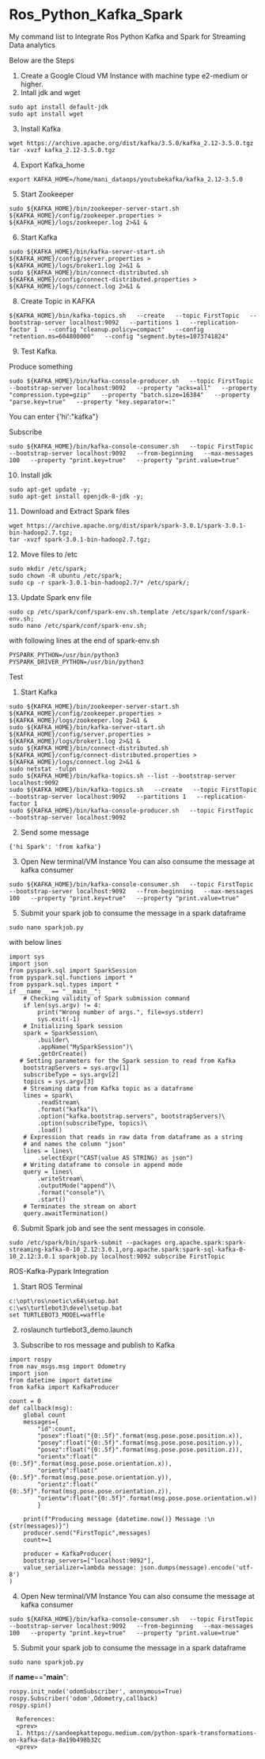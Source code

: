 # Ros_Python_Kafka_Spark

My command list to Integrate Ros Python Kafka and Spark for Streaming Data analytics

Below are the Steps

1. Create a Google Cloud VM Instance with machine type e2-medium or higher.
2. Intall jdk and wget
```
sudo apt install default-jdk
sudo apt install wget
```

3. Install Kafka
```
wget https://archive.apache.org/dist/kafka/3.5.0/kafka_2.12-3.5.0.tgz
tar -xvzf kafka_2.12-3.5.0.tgz
```
4. Export Kafka_home
```
export KAFKA_HOME=/home/mani_dataops/youtubekafka/kafka_2.12-3.5.0
```
5. Start Zookeeper
```
sudo ${KAFKA_HOME}/bin/zookeeper-server-start.sh ${KAFKA_HOME}/config/zookeeper.properties > ${KAFKA_HOME}/logs/zookeeper.log 2>&1 &
```
6. Start Kafka
```
sudo ${KAFKA_HOME}/bin/kafka-server-start.sh ${KAFKA_HOME}/config/server.properties > ${KAFKA_HOME}/logs/broker1.log 2>&1 &
sudo ${KAFKA_HOME}/bin/connect-distributed.sh ${KAFKA_HOME}/config/connect-distributed.properties > ${KAFKA_HOME}/logs/connect.log 2>&1 &
```
8. Create Topic in KAFKA
```
${KAFKA_HOME}/bin/kafka-topics.sh   --create   --topic FirstTopic   --bootstrap-server localhost:9092   --partitions 1   --replication-factor 1   --config "cleanup.policy=compact"   --config "retention.ms=604800000"   --config "segment.bytes=1073741824"
```
9. Test Kafka.
    
Produce something
```
sudo ${KAFKA_HOME}/bin/kafka-console-producer.sh   --topic FirstTopic   --bootstrap-server localhost:9092   --property "acks=all"   --property "compression.type=gzip"   --property "batch.size=16384"   --property "parse.key=true"   --property "key.separator=:"
```
You can enter {'hi':"kafka"}

Subscribe
```
sudo ${KAFKA_HOME}/bin/kafka-console-consumer.sh   --topic FirstTopic   --bootstrap-server localhost:9092   --from-beginning   --max-messages 100   --property "print.key=true"   --property "print.value=true"
```
10. Install jdk
```
sudo apt-get update -y;
sudo apt-get install openjdk-8-jdk -y;
```

11. Download and Extract Spark files
```
wget https://archive.apache.org/dist/spark/spark-3.0.1/spark-3.0.1-bin-hadoop2.7.tgz;
tar -xvzf spark-3.0.1-bin-hadoop2.7.tgz;
```

12. Move files to /etc
```
sudo mkdir /etc/spark;
sudo chown -R ubuntu /etc/spark;
sudo cp -r spark-3.0.1-bin-hadoop2.7/* /etc/spark/;
```
 
13. Update Spark env file
```
sudo cp /etc/spark/conf/spark-env.sh.template /etc/spark/conf/spark-env.sh;
sudo nano /etc/spark/conf/spark-env.sh;
```

with following lines at the end of spark-env.sh
```
PYSPARK_PYTHON=/usr/bin/python3
PYSPARK_DRIVER_PYTHON=/usr/bin/python3
```

Test
1. Start Kafka
```
sudo ${KAFKA_HOME}/bin/zookeeper-server-start.sh ${KAFKA_HOME}/config/zookeeper.properties > ${KAFKA_HOME}/logs/zookeeper.log 2>&1 &
sudo ${KAFKA_HOME}/bin/kafka-server-start.sh ${KAFKA_HOME}/config/server.properties > ${KAFKA_HOME}/logs/broker1.log 2>&1 &
sudo ${KAFKA_HOME}/bin/connect-distributed.sh ${KAFKA_HOME}/config/connect-distributed.properties > ${KAFKA_HOME}/logs/connect.log 2>&1 &
sudo netstat -tulpn
sudo ${KAFKA_HOME}/bin/kafka-topics.sh --list --bootstrap-server localhost:9092
sudo ${KAFKA_HOME}/bin/kafka-topics.sh   --create   --topic FirstTopic   --bootstrap-server localhost:9092   --partitions 1   --replication-factor 1
sudo ${KAFKA_HOME}/bin/kafka-console-producer.sh   --topic FirstTopic   --bootstrap-server localhost:9092
```

2. Send some message
```
{'hi Spark': 'from kafka'}
```

3. Open New terminal/VM Instance
   You can also consume the message at kafka consumer
```
sudo ${KAFKA_HOME}/bin/kafka-console-consumer.sh   --topic FirstTopic   --bootstrap-server localhost:9092   --from-beginning   --max-messages 100   --property "print.key=true"   --property "print.value=true"
```
5. Submit your spark job to consume the message in a spark dataframe
```
sudo nano sparkjob.py
```

with below lines
```
import sys
import json
from pyspark.sql import SparkSession
from pyspark.sql.functions import *
from pyspark.sql.types import *
if __name__ == "__main__":
    # Checking validity of Spark submission command
    if len(sys.argv) != 4:
        print("Wrong number of args.", file=sys.stderr)
        sys.exit(-1)
    # Initializing Spark session
    spark = SparkSession\
        .builder\
        .appName("MySparkSession")\
        .getOrCreate()
   # Setting parameters for the Spark session to read from Kafka
    bootstrapServers = sys.argv[1]
    subscribeType = sys.argv[2]
    topics = sys.argv[3]
    # Streaming data from Kafka topic as a dataframe
    lines = spark\
        .readStream\
        .format("kafka")\
        .option("kafka.bootstrap.servers", bootstrapServers)\
        .option(subscribeType, topics)\
        .load()
    # Expression that reads in raw data from dataframe as a string
    # and names the column "json"
    lines = lines\
        .selectExpr("CAST(value AS STRING) as json")
    # Writing dataframe to console in append mode
    query = lines\
        .writeStream\
        .outputMode("append")\
        .format("console")\
        .start()
    # Terminates the stream on abort
    query.awaitTermination()
```
 6. Submit Spark job and see the sent messages in console.
 ```
sudo /etc/spark/bin/spark-submit --packages org.apache.spark:spark-streaming-kafka-0-10_2.12:3.0.1,org.apache.spark:spark-sql-kafka-0-10_2.12:3.0.1 sparkjob.py localhost:9092 subscribe FirstTopic
```

ROS-Kafka-Pypark Integration

1. Start ROS Terminal
```
c:\opt\ros\noetic\x64\setup.bat
c:\ws\turtlebot3\devel\setup.bat
set TURTLEBOT3_MODEL=waffle
```
2. roslaunch turtlebot3_demo.launch

3. Subscribe to ros message and publish to Kafka
```
import rospy
from nav_msgs.msg import Odometry
import json
from datetime import datetime
from kafka import KafkaProducer

count = 0
def callback(msg):
    global count
    messages={
        "id":count,
        "posex":float("{0:.5f}".format(msg.pose.pose.position.x)),
        "posey":float("{0:.5f}".format(msg.pose.pose.position.y)),
        "posez":float("{0:.5f}".format(msg.pose.pose.position.z)),
        "orientx":float("{0:.5f}".format(msg.pose.pose.orientation.x)),
        "orienty":float("{0:.5f}".format(msg.pose.pose.orientation.y)),
        "orientz":float("{0:.5f}".format(msg.pose.pose.orientation.z)),
        "orientw":float("{0:.5f}".format(msg.pose.pose.orientation.w))
        }

    print(f"Producing message {datetime.now()} Message :\n {str(messages)}")
    producer.send("FirstTopic",messages)
    count+=1

    producer = KafkaProducer(
    bootstrap_servers=["localhost:9092"],
    value_serializer=lambda message: json.dumps(message).encode('utf-8')
)
```

4. Open New terminal/VM Instance
   You can also consume the message at kafka consumer
```
sudo ${KAFKA_HOME}/bin/kafka-console-consumer.sh   --topic FirstTopic   --bootstrap-server localhost:9092   --from-beginning   --max-messages 100   --property "print.key=true"   --property "print.value=true"
```

5. Submit your spark job to consume the message in a spark dataframe
```
sudo nano sparkjob.py
```
if __name__=="__main__":

    rospy.init_node('odomSubscriber', anonymous=True)
    rospy.Subscriber('odom',Odometry,callback)
    rospy.spin()
``` 
  References: 
  <prev>
  1. https://sandeepkattepogu.medium.com/python-spark-transformations-on-kafka-data-8a19b498b32c
  <prev>
